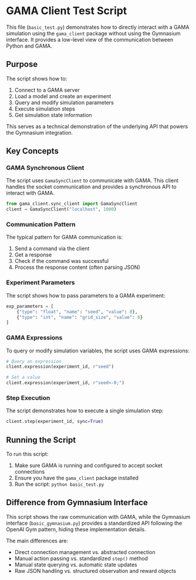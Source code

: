 # GAMA Client Test Script

This file (`basic_test.py`) demonstrates how to directly interact with a GAMA simulation using the `gama_client` package without using the Gymnasium interface. It provides a low-level view of the communication between Python and GAMA.

## Purpose

The script shows how to:

1. Connect to a GAMA server
2. Load a model and create an experiment
3. Query and modify simulation parameters
4. Execute simulation steps
5. Get simulation state information

This serves as a technical demonstration of the underlying API that powers the Gymnasium integration.

## Key Concepts

### GAMA Synchronous Client

The script uses `GamaSyncClient` to communicate with GAMA. This client handles the socket communication and provides a synchronous API to interact with GAMA.

```python
from gama_client.sync_client import GamaSyncClient
client = GamaSyncClient("localhost", 1000)
```

### Communication Pattern

The typical pattern for GAMA communication is:

1. Send a command via the client
2. Get a response
3. Check if the command was successful
4. Process the response content (often parsing JSON)

### Experiment Parameters

The script shows how to pass parameters to a GAMA experiment:

```python
exp_parameters = [
    {"type": "float", "name": "seed", "value": 0},
    {"type": "int", "name": "grid_size", "value": 6}
]
```

### GAMA Expressions

To query or modify simulation variables, the script uses GAMA expressions:

```python
# Query an expression
client.expression(experiment_id, r"seed")

# Set a value
client.expression(experiment_id, r"seed<-0;")
```

### Step Execution

The script demonstrates how to execute a single simulation step:

```python
client.step(experiment_id, sync=True)
```

## Running the Script

To run this script:

1. Make sure GAMA is running and configured to accept socket connections
2. Ensure you have the `gama_client` package installed
3. Run the script: `python basic_test.py`

## Difference from Gymnasium Interface

This script shows the raw communication with GAMA, while the Gymnasium interface (`basic_gymnasium.py`) provides a standardized API following the OpenAI Gym pattern, hiding these implementation details.

The main differences are:

- Direct connection management vs. abstracted connection
- Manual action passing vs. standardized `step()` method
- Manual state querying vs. automatic state updates
- Raw JSON handling vs. structured observation and reward objects
